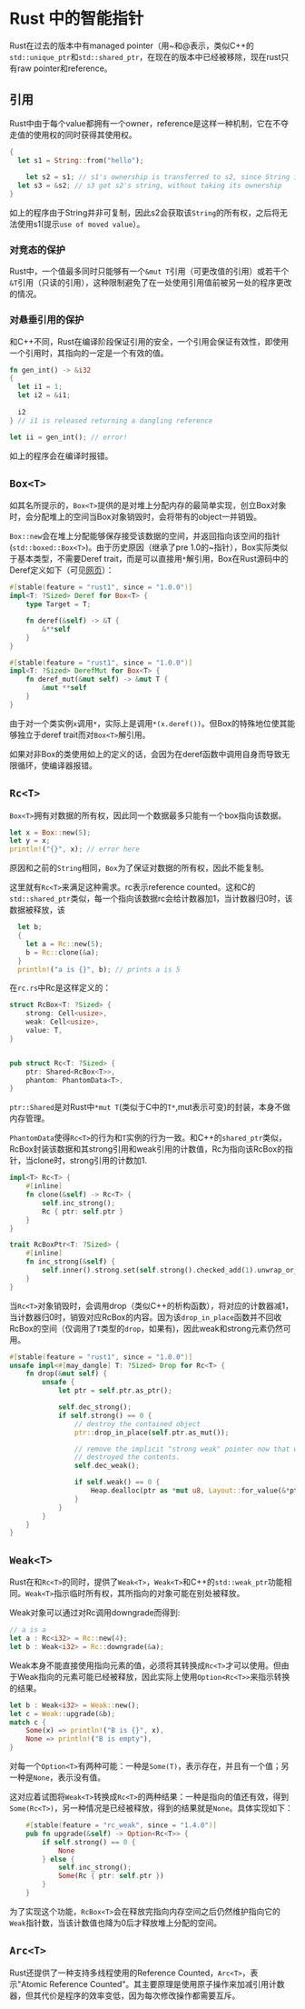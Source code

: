 # Rust 中的智能指针

Rust在过去的版本中有managed pointer（用~和@表示，类似C++的`std::unique_ptr`和`std::shared_ptr`，在现在的版本中已经被移除，现在rust只有raw pointer和reference。

## 引用

Rust中由于每个value都拥有一个owner，reference是这样一种机制，它在不夺走值的使用权的同时获得其使用权。

```rust
{
  let s1 = String::from("hello");
  
	let s2 = s1; // s1's ownership is transferred to s2, since String is not Copy
  let s3 = &s2; // s3 got s2's string, without taking its ownership
}
```

如上的程序由于String并非可复制，因此s2会获取该`String`的所有权，之后将无法使用s1(提示`use of moved value`）。

### 对竞态的保护

Rust中，一个值最多同时只能够有一个`&mut T`引用（可更改值的引用）或若干个`&T`引用（只读的引用），这种限制避免了在一处使用引用值前被另一处的程序更改的情况。

### 对悬垂引用的保护

和C++不同，Rust在编译阶段保证引用的安全，一个引用会保证有效性，即使用一个引用时，其指向的一定是一个有效的值。

```rust
fn gen_int() -> &i32
{
  let i1 = 1;
  let i2 = &i1;
  
  i2
} // i1 is released returning a dangling reference

let ii = gen_int(); // error! 
```

如上的程序会在编译时报错。

## `Box<T>`

如其名所提示的，`Box<T>`提供的是对堆上分配内存的最简单实现，创立Box对象时，会分配堆上的空间当Box对象销毁时，会将带有的object一并销毁。

`Box::new`会在堆上分配能够保存接受该数据的空间，并返回指向该空间的指针(`std::boxed::Box<T>`)。由于历史原因（继承了pre 1.0的~指针），Box实际类似于基本类型，不需要Deref trait，而是可以直接用`*`解引用，Box在Rust源码中的Deref定义如下（可见[网页](https://doc.rust-lang.org/src/alloc/boxed.rs.html#623)）：

```rust
#[stable(feature = "rust1", since = "1.0.0")]
impl<T: ?Sized> Deref for Box<T> {
    type Target = T;

    fn deref(&self) -> &T {
        &**self
    }
}

#[stable(feature = "rust1", since = "1.0.0")]
impl<T: ?Sized> DerefMut for Box<T> {
    fn deref_mut(&mut self) -> &mut T {
        &mut **self
    }
}
```
由于对一个类实例`x`调用`*`，实际上是调用`*(x.deref())`。但Box的特殊地位使其能够独立于deref trait而对`Box<T>`解引用。

如果对非Box的类使用如上的定义的话，会因为在deref函数中调用自身而导致无限循环，使编译器报错。


## `Rc<T>`

`Box<T>`拥有对数据的所有权，因此同一个数据最多只能有一个box指向该数据。

```rust
let x = Box::new(5);
let y = x;
println!("{}", x); // error here
```

原因和之前的`String`相同，`Box`为了保证对数据的所有权，因此不能复制。

这里就有`Rc<T>`来满足这种需求。rc表示reference counted。这和C的`std::shared_ptr`类似，每一个指向该数据rc会给计数器加1，当计数器归0时，该数据被释放，该

```rust
  let b;
  {
    let a = Rc::new(5);
    b = Rc::clone(&a);
  }
  println!("a is {}", b); // prints a is 5
```

在`rc.rs`中Rc是这样定义的：

```rust
struct RcBox<T: ?Sized> {
    strong: Cell<usize>,
    weak: Cell<usize>,
    value: T,
}


pub struct Rc<T: ?Sized> {
    ptr: Shared<RcBox<T>>,
    phantom: PhantomData<T>,
}

```

`ptr::Shared`是对Rust中`*mut T`(类似于C中的`T*`,mut表示可变)的封装，本身不做内存管理。

`PhantomData`使得`Rc<T>`的行为和`T`实例的行为一致。和C++的`shared_ptr`类似，RcBox封装该数据和其strong引用和weak引用的计数值，Rc为指向该RcBox的指针，当clone时，strong引用的计数加1.

```rust
impl<T> Rc<T> {
    #[inline]
    fn clone(&self) -> Rc<T> {
        self.inc_strong();
        Rc { ptr: self.ptr }
    }
}

trait RcBoxPtr<T: ?Sized> {
    #[inline]
    fn inc_strong(&self) {
        self.inner().strong.set(self.strong().checked_add(1).unwrap_or_else(|| unsafe { abort() }));
    }
}

```

当`Rc<T>`对象销毁时，会调用drop（类似C++的析构函数），将对应的计数器减1，当计数器归0时，销毁对应RcBox的内容。因为该`drop_in_place`函数并不回收RcBox的空间（仅调用了`T`类型的`drop`，如果有)，因此weak和strong元素仍然可用。

```rust
#[stable(feature = "rust1", since = "1.0.0")]
unsafe impl<#[may_dangle] T: ?Sized> Drop for Rc<T> {
    fn drop(&mut self) {
        unsafe {
            let ptr = self.ptr.as_ptr();

            self.dec_strong();
            if self.strong() == 0 {
                // destroy the contained object
                ptr::drop_in_place(self.ptr.as_mut());

                // remove the implicit "strong weak" pointer now that we've
                // destroyed the contents.
                self.dec_weak();

                if self.weak() == 0 {
                    Heap.dealloc(ptr as *mut u8, Layout::for_value(&*ptr));
                }
            }
        }
    }
}
```

## `Weak<T>`

Rust在和`Rc<T>`的同时，提供了`Weak<T>`，`Weak<T>`和C++的`std::weak_ptr`功能相同。`Weak<T>`指示临时所有权，其所指向的对象可能在别处被释放。

Weak对象可以通过对Rc调用downgrade而得到:

```rust
// a is a 
let a : Rc<i32> = Rc::new(4);
let b : Weak<i32> = Rc::downgrade(&a);
```

Weak本身不能直接使用指向元素的值，必须将其转换成`Rc<T>`才可以使用。但由于Weak指向的元素可能已经被释放，因此实际上使用`Option<Rc<T>>`来指示转换的结果。

```rust
let b : Weak<i32> = Weak::new();
let c = Weak::upgrade(&b);
match c {
    Some(x) => println!("B is {}", x),
    None => println!("B is empty"),
}
```

对每一个`Option<T>`有两种可能：一种是`Some(T)`，表示存在，并且有一个值；另一种是`None`，表示没有值。

这对应着试图将`Weak<T>`转换成`Rc<T>`的两种结果：一种是指向的值还有效，得到`Some(Rc<T>)`，另一种情况是已经被释放，得到的结果就是`None`。具体实现如下：

```rust
    #[stable(feature = "rc_weak", since = "1.4.0")]
    pub fn upgrade(&self) -> Option<Rc<T>> {
        if self.strong() == 0 {
            None
        } else {
            self.inc_strong();
            Some(Rc { ptr: self.ptr })
        }
    }
```

为了实现这个功能，`RcBox<T>`会在释放完指向内存空间之后仍然维护指向它的`Weak`指针数，当该计数值也降为0后才释放堆上分配的空间。

## `Arc<T>`

Rust还提供了一种支持多线程使用的Reference Counted，`Arc<T>`，表示"Atomic Reference Counted"。其主要原理是使用原子操作来加减引用计数器，但其代价是程序的效率变低，因为每次修改操作都需要互斥。

